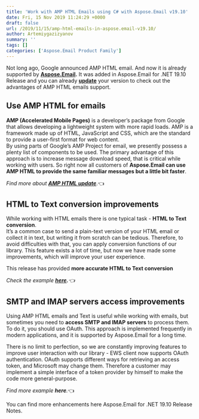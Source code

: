 ```yaml
---
title: 'Work with AMP HTML Emails using C# with Aspose.Email v19.10'
date: Fri, 15 Nov 2019 11:24:29 +0000
draft: false
url: /2019/11/15/amp-html-emails-in-aspose.email-v19.10/
author: Artemiygazizyanov
summary: ''
tags: []
categories: ['Aspose.Email Product Family']
---
```


Not long ago, Google announced AMP HTML email. And now it is already supported by [**Aspose.Email**][1]**.** It was added in Aspose.Email for .NET 19.10 Release and you can already [**update**][2] your version to check out the advantages of AMP HTML emails support.

## Use AMP HTML for emails

**AMP (Accelerated Mobile Pages)** is a developer’s package from Google that allows developing a lightweight system with more rapid loads. AMP is a framework made up of HTML, JavaScript and CSS, which are the standard to provide a user-first format for web content.  
By using parts of Google’s AMP Project for email, we presently possess a plenty list of components to be used. The primary advantage of this approach is to increase message download speed, that is critical while working with users. So right now all customers of **Aspose.Email can use AMP HTML to provide the same familiar messages but a little bit faster**.

_Find more about  [**AMP HTML update**][3]_.👈

## HTML to Text conversion improvements

While working with HTML emails there is one typical task - **HTML to Text conversion**.  
It’s a common case to send a plain-text version of your HTML email or collect it in text, but writing it from scratch can be tedious. Therefore, to avoid difficulties with that, you can apply conversion functions of our library. This feature exists a lot of time, but now we have made some improvements, which will improve your user experience.

This release has provided **more accurate HTML to Text conversion**

_Check the example [**here**][4]_**_._**_👈_

## SMTP and IMAP servers access improvements

Using AMP HTML emails and Text is useful while working with emails, but sometimes you need to **access SMTP and IMAP servers** to process them. To do it, you should use OAuth. This approach is implemented frequently in modern applications, and it is supported by Aspose.Email for a long time.

There is no limit to perfection, so we are constantly improving features to improve user interaction with our library - EWS client now supports OAuth authentication. OAuth supports different ways for retrieving an access token, and Microsoft may change them. Therefore a customer may implement a simple interface of a token provider by himself to make the code more general-purpose.

_Find more example **here**._👈

You can find more enhancements here Aspose.Email for .NET 19.10 Release Notes.




[1]: https://products.aspose.com/email/?utm_source=https://blog.aspose.com/&utm_medium=email&utm_campaign=amp-html-emails-in-aspose.email-v19.10
[2]: https://www.nuget.org/packages/Aspose.Email/
[3]: https://docs.aspose.com/display/emailnet/working+with+amp+html+emails#workingwithamphtmlemails-workingwithamphtmlemails?utm_source=https://blog.aspose.com/&utm_medium=email&utm_campaign=amp-html-emails-in-aspose.email-v19.10
[4]: https://github.com/aspose-email/Aspose.Email-for-.NET/blob/master/Examples/CSharp/Email/GetHTMLBodyAsPlainText.cs




